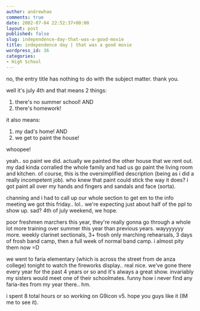 ```yaml
---
author: andrewhao
comments: true
date: 2002-07-04 22:52:37+00:00
layout: post
published: false
slug: independence-day-that-was-a-good-movie
title: independence day | that was a good movie
wordpress_id: 36
categories:
- High School
---
```


no, the entry title has nothing to do with the subject matter. thank you.

well it's july 4th and that means 2 things:

1. there's no summer school!
AND
2. there's homework!

it also means:

1. my dad's home!
AND
2. we get to paint the house!

whoopee!

yeah.. so paint we did. actually we painted the other house that we rent out. my dad kinda corralled the whole family and had us go paint the living room and kitchen. of course, this is the oversimplified description (being as i did a really incompetent job). who knew that paint could stick the way it does? i got paint all over my hands and fingers and sandals and face (sorta).

channing and i had to call up our whole section to get em to the info meeting we got this friday.. lol.. we're expecting just about half of the ppl to show up. sad? 4th of july weekend, we hope.

poor freshmen marchers this year, they're really gonna go through a whole lot more training over summer this year than previous years. wayyyyyyy more. weekly clarinet sectionals, 3+ frosh only marching rehearsals, 3 days of frosh band camp, then a full week of normal band camp. i almost pity them now =D

we went to faria elementary (which is across the street from de anza college) tonight to watch the fireworks display.. real nice. we've gone there every year for the past 4 years or so and it's always a great show. invariably my sisters would meet one of their schoolmates. funny how i never find any faria-ites from my year there.. hm.

i spent 8 total hours or so working on G9icon v5. hope you guys like it (IM me to see it).
